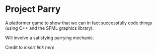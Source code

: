 # Project Parry
A platformer game to show that we can in fact successfully code things (using C++ and the SFML graphics library).

Will involve a satisfying parrying mechanic.

Credit to *insert link here*
